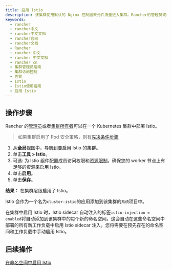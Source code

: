 ```yaml
---
title: 启用 Istio
description: 该集群使用默认的 Nginx 控制器来允许流量进入集群。Rancher的管理员或者集群所有者可以在一个 Kubernetes 集群中部署 Istio。
keywords:
  - rancher
  - rancher中文
  - rancher中文文档
  - rancher官网
  - rancher文档
  - Rancher
  - rancher 中文
  - rancher 中文文档
  - rancher cn
  - 集群管理员指南
  - 集群访问控制
  - 告警
  - Istio
  - Istio使用指南
  - 启用 Istio
---
```


## 操作步骤

Rancher 的[管理员](/docs/rancher2.5/admin-settings/rbac/global-permissions/_index)或者[集群所有者](/docs/rancher2.5/admin-settings/rbac/cluster-project-roles/_index)可以在一个 Kubernetes 集群中部署 Istio。

> 如果集群启用了 Pod 安全策略，则有[先决条件步骤](/docs/rancher2.5/istio/2.3.x-2.4.x/setup/enable-istio-in-cluster/enable-istio-with-psp/_index)

1. 从**全局**视图中，导航到要启用 Istio 的集群。
1. 单击**工具 > Istio**。
1. 可选: 为 Istio 组件配置成员访问权限和[资源限制](/docs/rancher2.5/istio/2.3.x-2.4.x/resources/_index)。确保您的 worker 节点上有足够的资源来启用 Istio。
1. 单击**启用**。
1. 单击**保存**。

**结果：** 在集群层级启用了 Istio。

Istio 会作为一个名为`cluster-istio`的应用添加到该集群的`系统`项目中。

在集群中启用 Istio 时，Istio sidecar 自动注入的标签`istio-injection = enabled`将自动添加到该集群中的每个新的命名空间。这会自动在这些命名空间中部署的所有新工作负载中启用 Istio sidecar 注入。您将需要在预先存在的命名空间和工作负载中手动启用 Istio。

## 后续操作

[在命名空间中启用 Istio](/docs/rancher2.5/istio/2.3.x-2.4.x/setup/enable-istio-in-namespace/_index)
